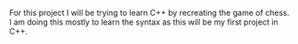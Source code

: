 For this project I will be trying to learn C++ by recreating the game of chess. I am doing this mostly to learn the syntax as this will be my first project in C++.